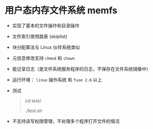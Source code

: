 # 用户态内存文件系统 memfs

* 实现了基本的文件操作和目录操作

* 文件索引使用跳表 (skiplist) 

* 块分配算法与 Linux 伙伴系统类似

* 元信息修改支持 `chmod` 和 `chown`

* 能记录日志（是文件系统服务程序的日志，不保存在文件系统镜像中）

* 运行环境： `linux` 操作系统 和 `fuse 2.6` 以上

* 测试

  > cd test/
  >
  > ./test.sh

* 不支持读写权限管理，不处理多个程序打开文件的情况